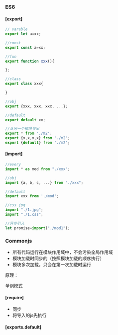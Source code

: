### ES6



#### [export]

  ```js
// varable
export let a=xx;

//const
export const a=xx;

//fun
export function xxx(){

};

//class
export class xxx{

}

//obj
export {xxx, xxx, xxx, ...};

//default
export default xx;

//从另一个模块导出
export * from './m2';
export {x,x,x,x} from './m2';
export {default} from './m2';

  ```



#### [import]

```js
//every
import * as mod from "./xxx";

//obj
import {a, b, c, ...} from "./xxx";

//default
import xxx from './mod';

//css jpg
import "./1.jpg";
import "./1.css";

//异步引入
let promise=import("./mod1");

```



### Commonjs

- 所有代码运行在模块作用域中，不会污染全局作用域
- 模块加载时同步的（按照模块加载的顺序执行）
- 模块多次加载，只会在第一次加载时运行

原理：

单例模式



#### [require]

- 同步
- 将导入的js先执行



#### [exports.default]

